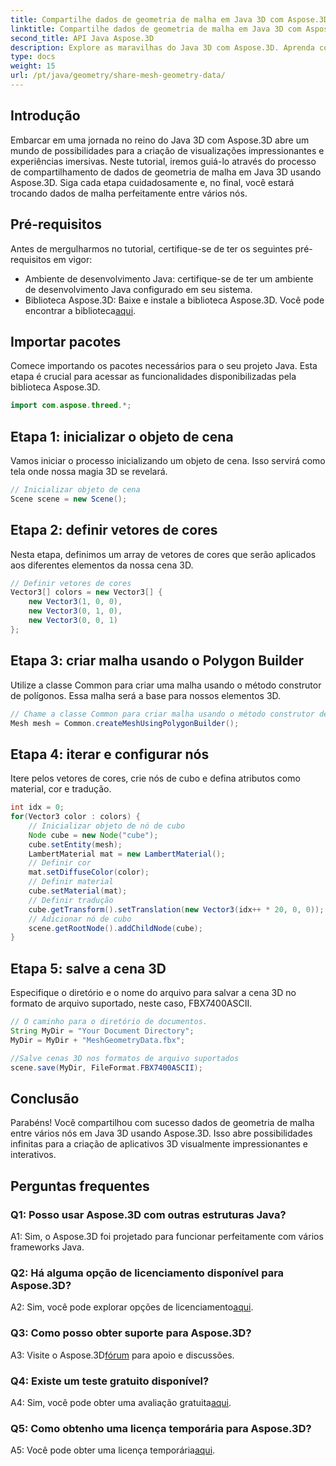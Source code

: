 ```yaml
---
title: Compartilhe dados de geometria de malha em Java 3D com Aspose.3D
linktitle: Compartilhe dados de geometria de malha em Java 3D com Aspose.3D
second_title: API Java Aspose.3D
description: Explore as maravilhas do Java 3D com Aspose.3D. Aprenda como compartilhar facilmente dados de geometria de malha entre nós neste tutorial abrangente.
type: docs
weight: 15
url: /pt/java/geometry/share-mesh-geometry-data/
---
```

## Introdução

Embarcar em uma jornada no reino do Java 3D com Aspose.3D abre um mundo de possibilidades para a criação de visualizações impressionantes e experiências imersivas. Neste tutorial, iremos guiá-lo através do processo de compartilhamento de dados de geometria de malha em Java 3D usando Aspose.3D. Siga cada etapa cuidadosamente e, no final, você estará trocando dados de malha perfeitamente entre vários nós.

## Pré-requisitos

Antes de mergulharmos no tutorial, certifique-se de ter os seguintes pré-requisitos em vigor:

- Ambiente de desenvolvimento Java: certifique-se de ter um ambiente de desenvolvimento Java configurado em seu sistema.
-  Biblioteca Aspose.3D: Baixe e instale a biblioteca Aspose.3D. Você pode encontrar a biblioteca[aqui](https://releases.aspose.com/3d/java/).

## Importar pacotes

Comece importando os pacotes necessários para o seu projeto Java. Esta etapa é crucial para acessar as funcionalidades disponibilizadas pela biblioteca Aspose.3D.

```java
import com.aspose.threed.*;
```

## Etapa 1: inicializar o objeto de cena

Vamos iniciar o processo inicializando um objeto de cena. Isso servirá como tela onde nossa magia 3D se revelará.

```java
// Inicializar objeto de cena
Scene scene = new Scene();
```

## Etapa 2: definir vetores de cores

Nesta etapa, definimos um array de vetores de cores que serão aplicados aos diferentes elementos da nossa cena 3D.

```java
// Definir vetores de cores
Vector3[] colors = new Vector3[] {
    new Vector3(1, 0, 0),
    new Vector3(0, 1, 0),
    new Vector3(0, 0, 1)
};
```

## Etapa 3: criar malha usando o Polygon Builder

Utilize a classe Common para criar uma malha usando o método construtor de polígonos. Essa malha será a base para nossos elementos 3D.

```java
// Chame a classe Common para criar malha usando o método construtor de polígono para definir a instância da malha
Mesh mesh = Common.createMeshUsingPolygonBuilder();
```

## Etapa 4: iterar e configurar nós

Itere pelos vetores de cores, crie nós de cubo e defina atributos como material, cor e tradução.

```java
int idx = 0;
for(Vector3 color : colors) {
    // Inicializar objeto de nó de cubo
    Node cube = new Node("cube");
    cube.setEntity(mesh);
    LambertMaterial mat = new LambertMaterial();
    // Definir cor
    mat.setDiffuseColor(color);
    // Definir material
    cube.setMaterial(mat);
    // Definir tradução
    cube.getTransform().setTranslation(new Vector3(idx++ * 20, 0, 0));
    // Adicionar nó de cubo
    scene.getRootNode().addChildNode(cube);
}
```

## Etapa 5: salve a cena 3D

Especifique o diretório e o nome do arquivo para salvar a cena 3D no formato de arquivo suportado, neste caso, FBX7400ASCII.

```java
// O caminho para o diretório de documentos.
String MyDir = "Your Document Directory";
MyDir = MyDir + "MeshGeometryData.fbx";

//Salve cenas 3D nos formatos de arquivo suportados
scene.save(MyDir, FileFormat.FBX7400ASCII);
```

## Conclusão

Parabéns! Você compartilhou com sucesso dados de geometria de malha entre vários nós em Java 3D usando Aspose.3D. Isso abre possibilidades infinitas para a criação de aplicativos 3D visualmente impressionantes e interativos.

## Perguntas frequentes

### Q1: Posso usar Aspose.3D com outras estruturas Java?

A1: Sim, o Aspose.3D foi projetado para funcionar perfeitamente com vários frameworks Java.

### Q2: Há alguma opção de licenciamento disponível para Aspose.3D?

 A2: Sim, você pode explorar opções de licenciamento[aqui](https://purchase.aspose.com/buy).

### Q3: Como posso obter suporte para Aspose.3D?

 A3: Visite o Aspose.3D[fórum](https://forum.aspose.com/c/3d/18) para apoio e discussões.

### Q4: Existe um teste gratuito disponível?

 A4: Sim, você pode obter uma avaliação gratuita[aqui](https://releases.aspose.com/).

### Q5: Como obtenho uma licença temporária para Aspose.3D?

 A5: Você pode obter uma licença temporária[aqui](https://purchase.aspose.com/temporary-license/).